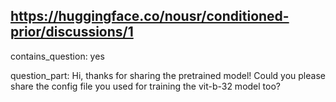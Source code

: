 ## https://huggingface.co/nousr/conditioned-prior/discussions/1

contains_question: yes

question_part: Hi, thanks for sharing the pretrained model! Could you please share the config file you used for training the vit-b-32 model too?